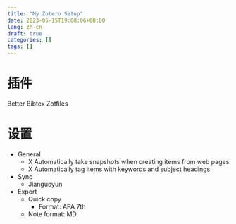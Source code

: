 ```yaml
---
title: "My Zotero Setup"
date: 2023-05-15T19:08:06+08:00
lang: zh-cn
draft: true
categories: []
tags: []
---
```


# 插件

Better Bibtex
Zotfiles

# 设置

* General
  * X Automatically take snapshots when creating items from web pages
  * X Automatically tag items with keywords and subject headings
* Sync
  * Jianguoyun 
* Export
  * Quick copy
    * Format: APA 7th
  * Note format: MD
